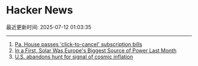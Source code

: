 # Hacker News

最近更新时间: 2025-07-12 01:03:35

--- 
1. [Pa. House passes 'click-to-cancel' subscription bills](https://www.pennlive.com/news/2025/07/pa-house-passes-click-to-cancel-subscription-bills-as-court-throws-out-federal-rule.html) 
2. [In a First, Solar Was Europe's Biggest Source of Power Last Month](https://e360.yale.edu/digest/solar-biggest-power-source-europe-june-2025) 
3. [U.S. abandons hunt for signal of cosmic inflation](https://www.science.org/content/article/u-s-abandons-hunt-signal-cosmic-inflation) 
